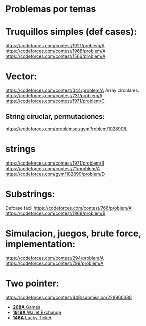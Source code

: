 # Problemas por temas 

# Truquillos simples (def cases):
https://codeforces.com/contest/1921/problem/A 
https://codeforces.com/contest/1968/problem/A 
https://codeforces.com/contest/1566/problem/A
# Vector:
https://codeforces.com/contest/344/problem/A 
Array circulares:
https://codeforces.com/contest/731/problem/A  
https://codeforces.com/contest/1971/problem/C

## String ciruclar, permutaciones:
 https://codeforces.com/problemset/gymProblem/102890/L

# strings
https://codeforces.com/contest/1971/problem/B
https://codeforces.com/contest/71/problem/A 
https://codeforces.com/gym/102890/problem/D 

# Substrings: 
Defcase facil https://codeforces.com/contest/766/problem/A
https://codeforces.com/contest/1968/problem/B

# Simulacion, juegos, brute force, implementation:
https://codeforces.com/contest/294/problem/A 
https://codeforces.com/contest/799/problem/A 

# Two pointer:
https://codeforces.com/contest/448/submission/228960388



- [**268A** Games](https://codeforces.com/contest/268/problem/A)
- [**1919A** Wallet Exchange](https://codeforces.com/contest/1919/problem/A)
- [**146A** Lucky Ticket](https://codeforces.com/problemset/problem/146/A)



